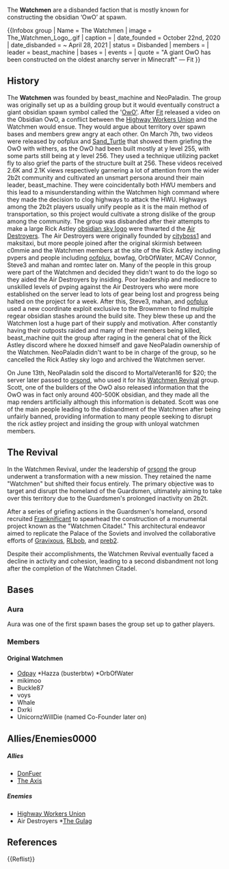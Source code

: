 The **Watchmen** are a disbanded faction that is mostly known for constructing the obsidian ‘OwO’ at spawn.

{{Infobox group
| Name = The Watchmen
| image = The_Watchmen_Logo_.gif
| caption =
| date_founded = October 22nd, 2020
| date_disbanded = ~ April 28, 2021
| status = Disbanded
| members =
| leader = beast_machine
| bases =
| events =
| quote = "A giant OwO has been constructed on the oldest anarchy server in Minecraft" — Fit
}}

## History
The **Watchmen** was founded by beast_machine and NeoPaladin. The group was originally set up as a building group but it would eventually construct a giant obsidian spawn symbol called the '[OwO'](https://2b2t.miraheze.org/wiki/Spawn_sky_symbols#OWO_Symbol).   After [Fit](https://2b2t.miraheze.org/wiki/Fit) released a video on the Obsidian OwO, a conflict between the [Highway Workers Union](https://2b2t.miraheze.org/wiki/Highway_Workers_Union) and the Watchmen would ensue. They would argue about territory over spawn bases and members grew angry at each other. On March 7th, two videos were released by oofplux and [Sand_Turtle](https://2b2t.miraheze.org/wiki/Sand_Turtle) that showed them griefing the OwO with withers, as the OwO had been built mostly at y level 255, with some parts still being at y level 256. They used a technique utilizing packet fly to also grief the parts of the structure built at 256. These videos received 2.6K and 2.1K views respectively garnering a lot of attention from the wider 2b2t community and cultivated an unsmart persona around their main leader, beast_machine. They were coincidentally both HWU members and this lead to a misunderstanding within the Watchmen high command where they made the decision to clog highways to attack the HWU. Highways among the 2b2t players usually unify people as it is the main method of transportation, so this project would cultivate a strong dislike of the group among the community. The group was disbanded after their attempts to make a large Rick Astley [obsidian sky logo](https://2b2t.miraheze.org/wiki/Spawn_sky_symbols) were thwarted d the [Air Destroyers](https://2b2t.miraheze.org/wiki/Air_Destroyers). The Air Destroyers were originally founded by [cityboss1](https://2b2t.miraheze.org/wiki/cityboss1) and maksitaxi, but more people joined after the original skirmish between c0mmie and the Watchmen members at the site of the Rick Astley including pvpers and people including [oofplux](https://2b2t.miraheze.org/wiki/oofplux), bowfag, OrbOfWater, MCAV Connor, Steve3 and mahan and romtec later on. Many of the people in this group were part of the Watchmen and decided they didn't want to do the logo so they aided the Air Destroyers by insiding. Poor leadership and mediocre to unskilled levels of pvping against the Air Destroyers who were more established on the server lead to lots of gear being lost and progress being halted on the project for a week. After this, Steve3, mahan, and [oofplux](https://2b2t.miraheze.org/wiki/oofplux) used a new coordinate exploit exclusive to the Brownmen to find multiple regear obsidian stashes around the build site. They blew these up and the Watchmen lost a huge part of their supply and motivation. After constantly having their outposts raided and many of their members being killed, beast_machine quit the group after raging in the general chat of the Rick Astley discord where he doxxed himself and gave NeoPaladin ownership of the Watchmen. NeoPaladin didn't want to be in charge of the group, so he cancelled the Rick Astley sky logo and archived the Watchmen server.

On June 13th, NeoPaladin sold the discord to MortalVeteran16 for $20; the server later passed to [orsond](https://2b2t.miraheze.org/wiki/orsond), who used it for his [Watchmen Revival](https://2b2t.miraheze.org/wiki/Watchmen_Revival) group. Scott, one of the builders of the OwO also released information that the OwO was in fact only around 400-500K obsidian, and they made all the map renders artificially although this information is debated. Scott was one of the main people leading to the disbandment of the Watchmen after being unfairly banned, providing information to many people seeking to disrupt the rick astley project and insiding the group with unloyal watchmen members.
## The Revival
In the Watchmen Revival, under the leadership of [orsond](https://2b2t.miraheze.org/wiki/orsond) the group underwent a transformation with a new mission. They retained the name "Watchmen" but shifted their focus entirely. The primary objective was to target and disrupt the homeland of the Guardsmen, ultimately aiming to take over this territory due to the Guardsmen's prolonged inactivity on 2b2t.

After a series of griefing actions in the Guardsmen's homeland, orsond recruited [Franknificant](https://2b2t.miraheze.org/wiki/Franknificant) to spearhead the construction of a monumental project known as the "Watchmen Citadel." This architectural endeavor aimed to replicate the Palace of the Soviets and involved the collaborative efforts of [Gravixous](https://2b2t.miraheze.org/wiki/Gravixous), [RLbob](https://2b2t.miraheze.org/wiki/RLbob), and [preb2](https://2b2t.miraheze.org/wiki/preb2).

Despite their accomplishments, the Watchmen Revival eventually faced a decline in activity and cohesion, leading to a second disbandment not long after the completion of the Watchmen Citadel.

## Bases
### Aura
Aura was one of the first spawn bases the group set up to gather players.

### Members
#### Original Watchmen
* [Odpay](https://2b2t.miraheze.org/wiki/Odpay)
*Hazza (busterbtw)
*OrbOfWater
* mikimoo
* Buckle87
* voys
* Whale
* Dxrki
* UnicornzWillDie (named Co-Founder later on)

## Allies/Enemies0000
##### Allies
* [DonFuer](https://2b2t.miraheze.org/wiki/DonFuer)
* [The Axis](https://2b2t.miraheze.org/wiki/The_Axis)

##### Enemies
* [Highway Workers Union](https://2b2t.miraheze.org/wiki/Highway_Workers_Union)
* Air Destroyers
*[The Gulag](https://2b2t.miraheze.org/wiki/The_Gulag)

## References
{{Reflist}}